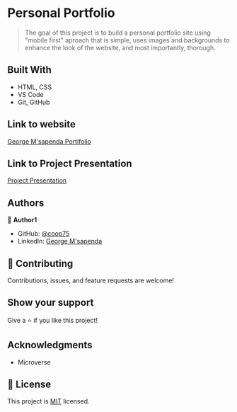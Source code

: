 # Personal Portfolio

> The goal of this project is to build a personal portfolio site using "mobile first" aproach that is simple, uses images and backgrounds to enhance the look of the website, and most importantly, thorough.


## Built With

- HTML, CSS
- VS Code
- Git, GitHub

## Link to website

[George M'sapenda Portifolio](https://c00p75.github.io/Portfolio)

## Link to Project Presentation
[Project Presentation](https://www.loom.com/share/5d6171033a2b4998a52b6423de5c1136)

## Authors

👤 **Author1**

- GitHub: [@coop75](https://github.com/c00p75)
- LinkedIn: [George M'sapenda](http://www.linkedin.com/in/georgemsapenda/)


## 🤝 Contributing

Contributions, issues, and feature requests are welcome!

## Show your support

Give a ⭐️ if you like this project!

## Acknowledgments

- Microverse

## 📝 License

This project is [MIT](./MIT.md) licensed.
